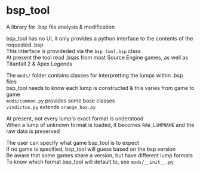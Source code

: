 # bsp_tool
 A library for .bsp file analysis & modification

bsp_tool has no UI, it only provides a python interface to the contents of the requested .bsp  
This interface is provideded via the `bsp_tool.bsp` class  
At present the tool read .bsps from most Source Engine games, as well as Titanfall 2 & Apex Legends  

The `mods/` folder contains classes for interpretting the lumps within .bsp files  
bsp_tool needs to know each lump is constructed & this varies from game to game  
`mods/common.py` provides some base classes  
`vindictus.py` extends `orange_box.py`  

At present, not every lump's exact format is understood  
When a lump of unknown format is loaded, it becomes `RAW_LUMPNAME` and the raw data is preserved  

The user can specify what game bsp_tool is to expect  
If no game is specified, bsp_tool will guess based on the bsp version  
Be aware that some games share a version, but have different lump formats  
To know which format bsp_tool will default to, see `mods/__init__.py`  
